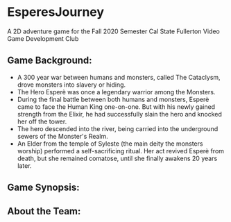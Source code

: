 # EsperesJourney

A 2D adventure game for the Fall 2020 Semester Cal State Fullerton Video Game Development Club 

## Game Background: 

* A 300 year war between humans and monsters, called The Cataclysm, drove monsters into slavery or hiding. </br>
* The Hero Esperè was once a legendary warrior among the Monsters.
* During the final battle between both humans and monsters, Esperè came to face the Human King one-on-one. But with his newly gained strength from the Elixir, he had successfully slain the hero and knocked her off the tower. </br>
* The hero descended into the river, being carried into the underground sewers of the Monster's Realm. </br>
* An Elder from the temple of Syleste (the main deity the monsters worship) performed a self-sacrificing ritual. Her act revived Esperè from death, but she remained comatose, until she finally awakens 20 years later. </br>

## Game Synopsis: 



## About the Team:


